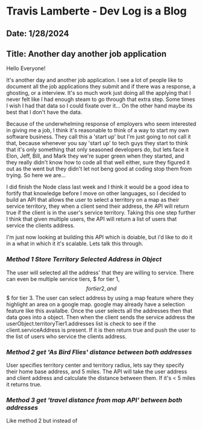# Travis Lamberte - Dev Log is a Blog

## Date: 1/28/2024

## Title: Another day another job application

Hello Everyone!

It's another day and another job application. I see a lot of people like to document all the job applications they submit and if there was a response, a ghosting, or a interview. It's so much work just doing all the applying that I never felt like I had enough steam to go through that extra step. Some times I wish I had that data so I could fixate over it... On the other hand maybe its best that I don't have the data.

Because of the underwhelming response of employers who seem interested in giving me a job, I think it's reasonable to think of a way to start my own software business. They call this a 'start up' but I'm just going to not call it that, because whenever you say 'start up' to tech guys they start to think that it's only something that only seasoned developers do, but lets face it Elon, Jeff, Bill, and Mark they we're super green when they started, and they really didn't know how to code all that well either, sure they figured it out as the went but they didn't let not beng good at coding stop them from trying. So here we are...

I did finish the Node class last week and I think it would be a good idea to fortify that knowledge before I move on other languages, so I decided to build an API that allows the user to select a territory on a map as their service territory, they when a client send their address, the API will return true if the client is in the user's service territory. Taking this one step further I think that given multiple users, the API will return a list of users that service the clients address.

I'm just now looking at building this API which is doiable, but i'd like to do it in a what in which it it's scalable. Lets talk this through.

### _Method 1 Store Territory Selected Address in Object_

The user will selected all the address' that they are willing to service. There can even be multiple service tiers, $ for tier 1, $$ for tier 2, and $$$ for tier 3. The user can select address by using a map feature where they highlight an area on a google map. google may already have a selection feature like this availalbe. Once the user selects all the addresses then that data goes into a object. Then when the client sends the service address the userObject.territoryTier1.addresses list is check to see if the client.serviceAddress is present. If it is then return true and push the user to the list of users who service the clients address.

### _Method 2 get 'As Bird Flies' distance between both addresses_

User specifies territory center and territory radius, lets say they specify their home base address, and 5 miles. The API will take the user address and client address and calculate the distance between them. If it's < 5 miles it returns true.

### _Method 3 get 'travel distance from map API' between both addresses_

Like method 2 but instead of
